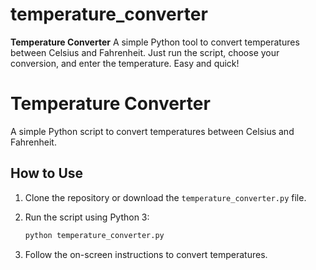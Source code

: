 # temperature_converter
**Temperature Converter**  A simple Python tool to convert temperatures between Celsius and Fahrenheit. Just run the script, choose your conversion, and enter the temperature. Easy and quick!

# Temperature Converter

A simple Python script to convert temperatures between Celsius and Fahrenheit.

## How to Use

1. Clone the repository or download the `temperature_converter.py` file.
2. Run the script using Python 3:

   ```bash
   python temperature_converter.py
3. Follow the on-screen instructions to convert temperatures.
